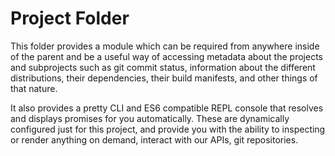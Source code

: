 # Project Folder

This folder provides a module which can be required from anywhere inside of the parent and be a useful way of accessing metadata about the projects and subprojects such as git commit status, information about the different distributions, their dependencies, their build manifests, and other things of that nature.

It also provides a pretty CLI and ES6 compatible REPL console that resolves and displays promises for you automatically. These are dynamically configured just for this project, and provide you with the ability to inspecting or render anything on demand, interact with our APIs, git repositories. 
